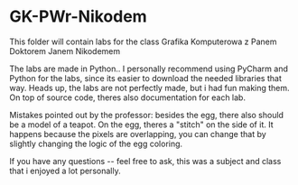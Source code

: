 # GK-PWr-Nikodem
This folder will contain labs for the class Grafika Komputerowa z Panem Doktorem Janem Nikodemem

The labs are made in Python.. I personally recommend using PyCharm and Python for the labs, since its easier to download the needed libraries that way.
Heads up, the labs are not perfectly made, but i had fun making them. On top of source code, theres also documentation for each lab.

Mistakes pointed out by the professor: besides the egg, there also should be a model of a teapot. On the egg, theres a "stitch" on the side of it. It happens because the pixels are overlapping, you can change that by slightly changing the logic of the egg coloring. 

If you have any questions -- feel free to ask, this was a subject and class that i enjoyed a lot personally.
